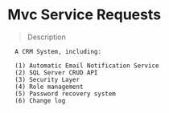 # **Mvc Service Requests**

> Description

```
  A CRM System, including:

  (1) Automatic Email Notification Service 
  (2) SQL Server CRUD API
  (3) Security Layer
  (4) Role management
  (5) Password recovery system
  (6) Change log

```